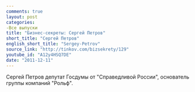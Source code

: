 ```yaml
---
comments: true
layout: post
categories:
-Все выпуски
title: "Бизнес-секреты: Сергей Петров"
short_title: "Сергей Петров"
english_short_title: "Sergey-Petrov"
source_link: "http://tinkov.com/bizsekrety/129"
youtube_id: "A12y4HSQ7DE"
date: "2011-12-11"
---
```

Сергей Петров депутат Госдумы от "Справедливой России", основатель группы компаний "Рольф".
